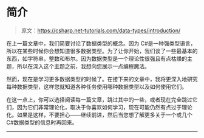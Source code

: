 # 简介

> 原文：<https://csharp.net-tutorials.com/data-types/introduction/>

在上一篇文章中，我们简要讨论了数据类型的概念。因为 C#是一种强类型语言，所以在某些时候你会想知道很多数据类型。为了让你开始，我们谈了一些最基本的东西，如字符串，整数和布尔。因为数据类型是一个理论性很强且有点枯燥的主题，所以在深入这个主题之前，我想向您展示一点编程魔法。

然而，现在是学习更多数据类型的时候了。在接下来的文章中，我将更深入地研究每种数据类型，这样您就知道各种任务使用哪种数据类型以及如何使用它们。

在这一点上，你可以选择阅读每一篇文章，跳过其中的一些，或者现在完全跳过它们，因为它们非常理论化，取决于你喜欢如何学习，现在可能仍然有点过于理论化。如果是这样，不要担心——继续前进，然后当您想了解更多关于一个或几个 C#数据类型的信息时再回来。

* * *